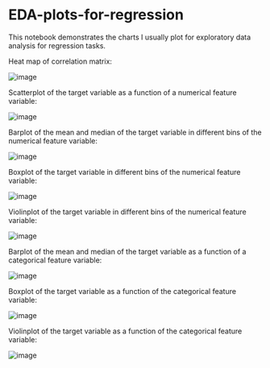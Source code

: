 # EDA-plots-for-regression
This notebook demonstrates the charts I usually plot for exploratory data analysis for regression tasks.

Heat map of correlation matrix:

![image](https://github.com/hanfei1986/EDA-plots-for-regression/assets/59255164/340f41f4-4f8e-42ca-9491-b6d50fb22ee2)

Scatterplot of the target variable as a function of a numerical feature variable:

![image](https://github.com/hanfei1986/EDA-plots-for-regression/assets/59255164/9186014f-5a7f-4068-b2a6-5f21f9aa5346)

Barplot of the mean and median of the target variable in different bins of the numerical feature variable:

![image](https://github.com/hanfei1986/EDA-plots-for-regression/assets/59255164/497e96c8-25b2-4407-bdac-5b01935f6a52)

Boxplot of the target variable in different bins of the numerical feature variable:

![image](https://github.com/hanfei1986/EDA-plots-for-regression/assets/59255164/c0f2f448-f115-48e3-aacc-58077805addd)

Violinplot of the target variable in different bins of the numerical feature variable:

![image](https://github.com/hanfei1986/EDA-plots-for-regression/assets/59255164/a0162a93-021f-4c30-9e8c-2598046a8e0d)

Barplot of the mean and median of the target variable as a function of a categorical feature variable:

![image](https://github.com/hanfei1986/EDA-plots-for-regression/assets/59255164/88322378-07a4-464c-ad08-4e835a26dc52)

Boxplot of the target variable as a function of the categorical feature variable:

![image](https://github.com/hanfei1986/EDA-plots-for-regression/assets/59255164/8e1b3401-0383-4ca7-ba04-c5956aa37018)

Violinplot of the target variable as a function of the categorical feature variable:

![image](https://github.com/hanfei1986/EDA-plots-for-regression/assets/59255164/4f413928-6de0-4fd1-a7d7-1a5f2dbd268c)
